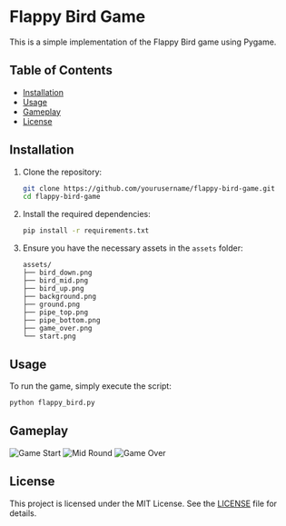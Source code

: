 # Flappy Bird Game

This is a simple implementation of the Flappy Bird game using Pygame.

## Table of Contents
- [Installation](#installation)
- [Usage](#usage)
- [Gameplay](#gameplay)
- [License](#license)

## Installation

1. Clone the repository:
    ```sh
    git clone https://github.com/yourusername/flappy-bird-game.git
    cd flappy-bird-game
    ```

2. Install the required dependencies:
    ```sh
    pip install -r requirements.txt
    ```

3. Ensure you have the necessary assets in the `assets` folder:
    ```
    assets/
    ├── bird_down.png
    ├── bird_mid.png
    ├── bird_up.png
    ├── background.png
    ├── ground.png
    ├── pipe_top.png
    ├── pipe_bottom.png
    ├── game_over.png
    └── start.png
    ```

## Usage

To run the game, simply execute the script:
```sh
python flappy_bird.py
```
## Gameplay
![Game Start](https://github.com/user-attachments/assets/b5dbfe29-3e0f-4c26-bb65-1e05b51bd7b1)
![Mid Round](https://github.com/user-attachments/assets/bc9ae13b-d650-4d2a-94fc-847b39f79065)
![Game Over](https://github.com/user-attachments/assets/4c2f50ed-3e30-48c6-9a18-f2008d6a0f96)

## License

This project is licensed under the MIT License. See the [LICENSE](LICENSE) file for details.
